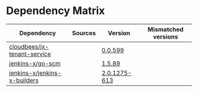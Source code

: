 # Dependency Matrix

Dependency | Sources | Version | Mismatched versions
---------- | ------- | ------- | -------------------
[cloudbees/jx-tenant-service](https://github.com/cloudbees/jx-tenant-service) |  | [0.0.599](https://github.com/cloudbees/jx-tenant-service/releases/tag/v0.0.599) | 
[jenkins-x/go-scm](https://github.com/jenkins-x/go-scm) |  | [1.5.89]() | 
[jenkins-x/jenkins-x-builders](https://github.com/jenkins-x/jenkins-x-builders) |  | [2.0.1275-613]() | 
